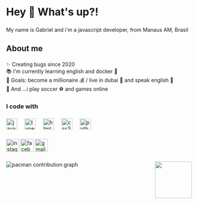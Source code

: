 <h1 align="left">Hey 👋 What's up?!</h1>

###

<p align="left">My name is Gabriel and i'm a javascript developer, from Manaus AM, Brasil</p>

###

<h2 align="left">About me</h2>

###

<p align="left">✨ Creating bugs since 2020<br>📚 I'm currently learning english and docker 🐳<br> 🎯 Goals: become a millionaire 💰 / live in dubai 🕋 and speak english 🚀<br>🎲 And ...i play soccer ⚽ and games online</p>

###

<h3 align="left">I code with</h3>

###

<div align="left">
  <img src="https://cdn.jsdelivr.net/gh/devicons/devicon/icons/javascript/javascript-original.svg" height="30" alt="javascript logo"  />
  <img width="12" />
  <img src="https://cdn.jsdelivr.net/gh/devicons/devicon/icons/typescript/typescript-original.svg" height="30" alt="typescript logo"  />
  <img width="12" />
  <img src="https://cdn.jsdelivr.net/gh/devicons/devicon/icons/html5/html5-original.svg" height="30" alt="html5 logo"  />
  <img width="12" />
  <img src="https://cdn.jsdelivr.net/gh/devicons/devicon/icons/css3/css3-original.svg" height="30" alt="css3 logo"  />
  <img width="12" />
  <img src="https://cdn.jsdelivr.net/gh/devicons/devicon/icons/python/python-original.svg" height="30" alt="python logo"  />
</div>

###

<div align="left">
  <img src="https://img.shields.io/static/v1?message=Instagram&logo=instagram&label=&color=E4405F&logoColor=white&labelColor=&style=for-the-badge" height="35" alt="instagram logo"  />
  <img src="https://img.shields.io/static/v1?message=Facebook&logo=facebook&label=&color=1877F2&logoColor=white&labelColor=&style=for-the-badge" height="35" alt="facebook logo"  />
  <img src="https://img.shields.io/static/v1?message=Gmail&logo=gmail&label=&color=D14836&logoColor=white&labelColor=&style=for-the-badge" height="35" alt="gmail logo"  />
</div>

###

<img align="right" height="100" src="https://i.gifer.com/GXjW.gif"  />

###

<picture>
  <source media="(prefers-color-scheme: dark)" srcset="https://raw.githubusercontent.com/GNS77/GNS77/output/pacman-contribution-graph-dark.svg">
  <source media="(prefers-color-scheme: light)" srcset="https://raw.githubusercontent.com/GNS77/GNS77/output/pacman-contribution-graph.svg">
  <img alt="pacman contribution graph" src="https://raw.githubusercontent.com/GNS77/GNS77/output/pacman-contribution-graph.svg">
</picture>

###
